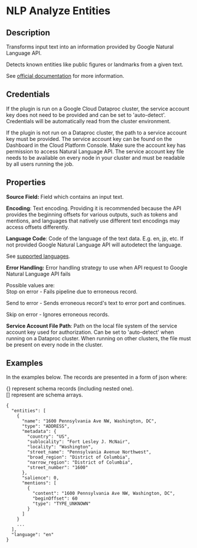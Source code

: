 # NLP Analyze Entities

Description
-----------
Transforms input text into an information provided by Google Natural Language API.

Detects known entities like public figures or landmarks from a given text.

See [official documentation](https://cloud.google.com/natural-language/docs/basics) for more information.

Credentials
-----------
If the plugin is run on a Google Cloud Dataproc cluster, the service account key does not need to be
provided and can be set to 'auto-detect'.
Credentials will be automatically read from the cluster environment.

If the plugin is not run on a Dataproc cluster, the path to a service account key must be provided.
The service account key can be found on the Dashboard in the Cloud Platform Console.
Make sure the account key has permission to access Natural Language API.
The service account key file needs to be available on every node in your cluster and
must be readable by all users running the job.

Properties
----------
**Source Field:** Field which contains an input text.

**Encoding**: Text encoding. Providing it is recommended because the API provides the beginning offsets for various 
outputs, such as tokens and mentions, and languages that natively use different text encodings may access offsets 
differently.

**Language Code**: Code of the language of the text data. E.g. en, jp, etc. If not provided
Google Natural Language API will autodetect the language.

See [supported languages](https://cloud.google.com/natural-language/docs/languages).

**Error Handling:** Error handling strategy to use when API request to Google Natural Language API fails

Possible values are:<br>
Stop on error - Fails pipeline due to erroneous record.

Send to error - Sends erroneous record's text to error port and continues.

Skip on error - Ignores erroneous records.

**Service Account File Path**: Path on the local file system of the service account key used for
authorization. Can be set to 'auto-detect' when running on a Dataproc cluster.
When running on other clusters, the file must be present on every node in the cluster.

Examples
----------

In the examples below. The records are presented in a form of json where:

{} represent schema records (including nested one).                       
[] represent are schema arrays.

```
{
  "entities": [
    {
      "name": "1600 Pennsylvania Ave NW, Washington, DC",
      "type": "ADDRESS",
      "metadata": {
        "country": "US",
        "sublocality": "Fort Lesley J. McNair",
        "locality": "Washington",
        "street_name": "Pennsylvania Avenue Northwest",
        "broad_region": "District of Columbia",
        "narrow_region": "District of Columbia",
        "street_number": "1600"
      },
      "salience": 0,
      "mentions": [
        {
          "content": "1600 Pennsylvania Ave NW, Washington, DC",
          "beginOffset": 60
          "type": "TYPE_UNKNOWN"
        }
      ]
    }
    ...
  ],
  "language": "en"
}
```
